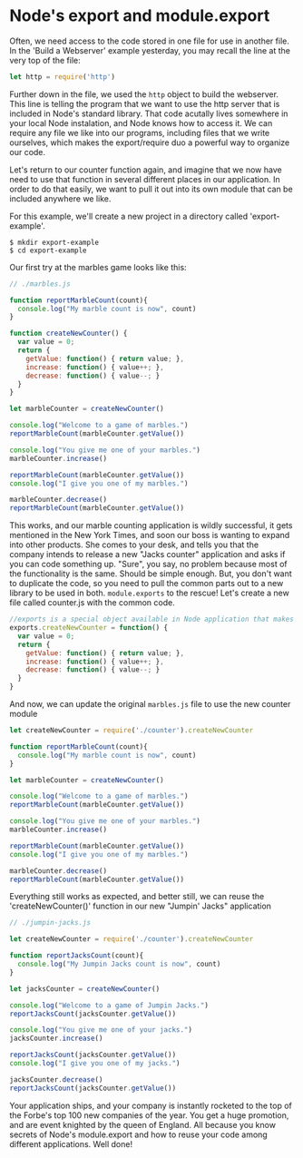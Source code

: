 # Node's export and module.export

Often, we need access to the code stored in one file for use in another file.  In the 'Build a Webserver' example yesterday, you may recall the line at the very top of the file:

```Javascript
let http = require('http')
```
Further down in the file, we used the ```http``` object to build the webserver.  This line is telling the program that we want to use the http server that is included in Node's standard library.  That code acutally lives somewhere in your local Node instalation, and Node knows how to access it.  We can require any file we like into our programs, including files that we write ourselves, which makes the export/require duo a powerful way to organize our code.

Let's return to our counter function again, and imagine that we now have need to use that function in several different places in our application.  In order to do that easily, we want to pull it out into its own module that can be included anywhere we like.

For this example, we'll create a new project in a directory called 'export-example'.

```
$ mkdir export-example
$ cd export-example
```

Our first try at the marbles game looks like this:

```Javascript
// ./marbles.js

function reportMarbleCount(count){
  console.log("My marble count is now", count)
}

function createNewCounter() {
  var value = 0;
  return {
    getValue: function() { return value; },
    increase: function() { value++; },
    decrease: function() { value--; }
  }
}

let marbleCounter = createNewCounter()

console.log("Welcome to a game of marbles.")
reportMarbleCount(marbleCounter.getValue())

console.log("You give me one of your marbles.")
marbleCounter.increase()

reportMarbleCount(marbleCounter.getValue())
console.log("I give you one of my marbles.")

marbleCounter.decrease()
reportMarbleCount(marbleCounter.getValue())
```

This works, and our marble counting application is wildly successful, it gets mentioned in the New York Times, and soon our boss is wanting to expand into other products.  She comes to your desk, and tells you that the company intends to release a new "Jacks counter" application and asks if you can code something up.  "Sure", you say, no problem because most of the functionality is the same.  Should be simple enough.  But, you don't want to duplicate the code, so you need to pull the common parts out to a new library to be used in both.  ```module.exports``` to the rescue!  Let's create a new file called counter.js with the common code.

```Javascript
//exports is a special object available in Node application that makes code available through 'require' statements in other files
exports.createNewCounter = function() {
  var value = 0;
  return {
    getValue: function() { return value; },
    increase: function() { value++; },
    decrease: function() { value--; }
  }
}

```

And now, we can update the original ```marbles.js``` file to use the new counter module

```Javascript
let createNewCounter = require('./counter').createNewCounter 

function reportMarbleCount(count){
  console.log("My marble count is now", count)
}

let marbleCounter = createNewCounter()

console.log("Welcome to a game of marbles.")
reportMarbleCount(marbleCounter.getValue())

console.log("You give me one of your marbles.")
marbleCounter.increase()

reportMarbleCount(marbleCounter.getValue())
console.log("I give you one of my marbles.")

marbleCounter.decrease()
reportMarbleCount(marbleCounter.getValue())

```

Everything still works as expected, and better still, we can reuse the 'createNewCounter()' function in our new "Jumpin' Jacks" application

```Javascript
// ./jumpin-jacks.js

let createNewCounter = require('./counter').createNewCounter 

function reportJacksCount(count){
  console.log("My Jumpin Jacks count is now", count)
}

let jacksCounter = createNewCounter()

console.log("Welcome to a game of Jumpin Jacks.")
reportJacksCount(jacksCounter.getValue())

console.log("You give me one of your jacks.")
jacksCounter.increase()

reportJacksCount(jacksCounter.getValue())
console.log("I give you one of my jacks.")

jacksCounter.decrease()
reportJacksCount(jacksCounter.getValue())
```

Your application ships, and your company is instantly rocketed to the top of the Forbe's top 100 new companies of the year.  You get a huge promotion, and are event knighted by the queen of England.  All because you know secrets of Node's module.export and how to reuse your code among different applications.  Well done!

